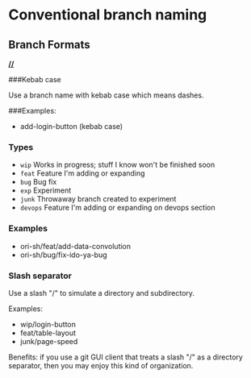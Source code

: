 # Conventional branch naming

## Branch Formats

</font><b><a href="#scopes"><kla-user-name>/<type>/<feature-name></a></b>

###Kebab case

Use a branch name with kebab case which means dashes.

###Examples:

* add-login-button (kebab case)


### Types

* `wip` Works in progress; stuff I know won't be finished soon
* `feat` Feature I'm adding or expanding
* `bug` Bug fix
* `exp` Experiment
* `junk` Throwaway branch created to experiment
* `devops` Feature I'm adding or expanding on devops section



### Examples

* ori-sh/feat/add-data-convolution
* ori-sh/bug/fix-ido-ya-bug

### Slash separator

Use a slash "/" to simulate a directory and subdirectory.

Examples:

* wip/login-button
* feat/table-layout
* junk/page-speed

Benefits: if you use a git GUI client that treats a slash "/" as a directory separator, then you may enjoy this kind of organization.